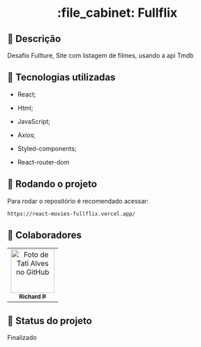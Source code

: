 <h1 align="center">:file_cabinet: Fullflix</h1>

## :memo: Descrição
Desafio Fullture, Site com listagem de filmes, usando a api Tmdb

## :wrench: Tecnologias utilizadas
* React;
* Html;
* JavaScript;

* Axios;
* Styled-components;
* React-router-dom

## :rocket: Rodando o projeto
Para rodar o repositório é recomendado acessar:
```
https://react-movies-fullflix.vercel.app/
```

## :handshake: Colaboradores
<table>
  <tr>
    <td align="center">
      <a href="https://github.com/Richard-Passos">
        <img src="https://img.freepik.com/vetores-premium/desenho-de-desenho-animado-de-um-programador_29937-8176.jpg" width="100px;" alt="Foto de Tati Alves no GitHub"/><br>
        <sub>
          <b>Richard P</b>
        </sub>
      </a>
    </td>
  </tr>
</table>

## :dart: Status do projeto
Finalizado
